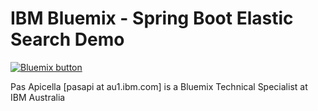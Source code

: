 <h1> IBM Bluemix - Spring Boot Elastic Search Demo </h1>

<a href="https://bluemix.net/deploy?repository=https://github.com/papicella/SpringBootHTTPSession" target="_blank"><img src="http://bluemix.net/deploy/button.png" alt="Bluemix button" /></a>

Pas Apicella [pasapi at au1.ibm.com] is a Bluemix Technical Specialist at IBM Australia